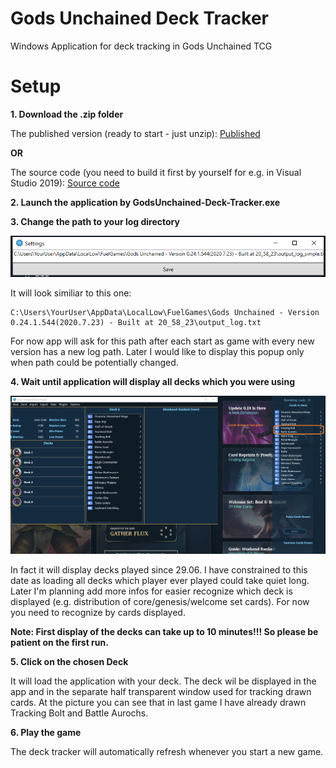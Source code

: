 ﻿# Gods Unchained Deck Tracker

Windows Application for deck tracking in Gods Unchained TCG


# Setup

**1. Download the .zip folder**

The published version (ready to start - just unzip): [Published](https://github.com/coin-coop/godsunchained-deck-tracker/releases/download/0.0.1.1/Gods.Unchained.Deck.Tracker.v.0.0.1.zip)

**OR**

The source code (you need to build it first by yourself for e.g. in Visual Studio 2019): [Source code](https://github.com/coin-coop/godsunchained-deck-tracker/archive/0.0.1.zip)

**2. Launch the application by GodsUnchained-Deck-Tracker.exe**

**3. Change the path to your log directory**

![Log directory path setting](/Docs/sc1.png)

It will look similiar to this one:

```
C:\Users\YourUser\AppData\LocalLow\FuelGames\Gods Unchained - Version 0.24.1.544(2020.7.23) - Built at 20_58_23\output_log.txt
```

For now app will ask for this path after each start as game with every new version has a new log path. Later I would like to display this popup only when path could be potentially changed.
 
**4. Wait until application will display all decks which you were using**

![Application view](/Docs/sc2.png)
 
In fact it will display decks played since 29.06. I have constrained to this date as loading all decks which player ever played could take quiet long. Later I'm planning add more infos for easier recognize which deck is displayed (e.g. distribution of core/genesis/welcome set cards). For now you need to recognize by cards displayed.

**Note: First display of the decks can take up to 10 minutes!!! So please be patient on the first run.**
 
**5. Click on the chosen Deck**
 
It will load the application with your deck. The deck wil be displayed in the app and in the separate half transparent window used for tracking drawn cards. At the picture you can see that in last game I have already drawn Tracking Bolt and Battle Aurochs.
 
**6. Play the game**
 
The deck tracker will automatically refresh whenever you start a new game.

